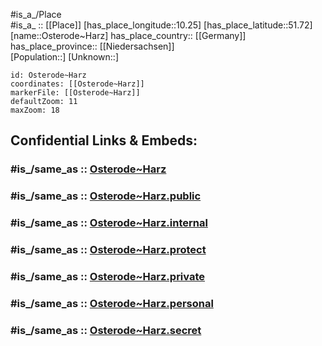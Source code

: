 ﻿---
confidential: public
isDeleted: false
location:
- 51.72
- 10.25
mapmarker: city
mapzoom:
- 7
- 12
SpocWebEntityId: 33174
tags:
- geo/City
type: City
---

#is_a_/Place  
#is_a_ :: [[Place]] 
[has_place_longitude::10.25] 
[has_place_latitude::51.72] 
[name::Osterode~Harz] 
has_place_country:: [[Germany]]  
has_place_province:: [[Niedersachsen]]  
[Population::] 
[Unknown::] 


```leaflet
id: Osterode~Harz
coordinates: [[Osterode~Harz]] 
markerFile: [[Osterode~Harz]] 
defaultZoom: 11 
maxZoom: 18
```


## Confidential Links & Embeds: 

### #is_/same_as :: [Osterode~Harz](/_Standards/Earth/Continent/Europe/Europe~Central/Germany/Germany~West/Niedersachsen/counties~Niedersachsen/Osterode~Harz.md) 

### #is_/same_as :: [Osterode~Harz.public](/_public/Earth/Continent/Europe/Europe~Central/Germany/Germany~West/Niedersachsen/counties~Niedersachsen/Osterode~Harz.public.md) 

### #is_/same_as :: [Osterode~Harz.internal](/_internal/Earth/Continent/Europe/Europe~Central/Germany/Germany~West/Niedersachsen/counties~Niedersachsen/Osterode~Harz.internal.md) 

### #is_/same_as :: [Osterode~Harz.protect](/_protect/Earth/Continent/Europe/Europe~Central/Germany/Germany~West/Niedersachsen/counties~Niedersachsen/Osterode~Harz.protect.md) 

### #is_/same_as :: [Osterode~Harz.private](/_private/Earth/Continent/Europe/Europe~Central/Germany/Germany~West/Niedersachsen/counties~Niedersachsen/Osterode~Harz.private.md) 

### #is_/same_as :: [Osterode~Harz.personal](/_personal/Earth/Continent/Europe/Europe~Central/Germany/Germany~West/Niedersachsen/counties~Niedersachsen/Osterode~Harz.personal.md) 

### #is_/same_as :: [Osterode~Harz.secret](/_secret/Earth/Continent/Europe/Europe~Central/Germany/Germany~West/Niedersachsen/counties~Niedersachsen/Osterode~Harz.secret.md)

